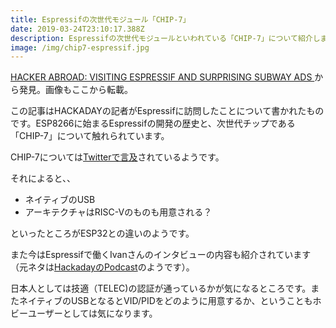 ```yaml
---
title: Espressifの次世代モジュール「CHIP-7」
date: 2019-03-24T23:10:17.388Z
description: Espressifの次世代モジュールといわれている「CHIP-7」について紹介します。
image: /img/chip7-espressif.jpg
---
```

[HACKER ABROAD: VISITING ESPRESSIF AND SURPRISING SUBWAY ADS](https://hackaday.com/2019/03/22/hacker-abroad-visiting-espressif-and-surprising-subway-ads/)から発見。画像もここから転載。

この記事はHACKADAYの記者がEspressifに訪問したことについて書かれたものです。ESP8266に始まるEspressifの開発の歴史と、次世代チップである「CHIP-7」について触れられています。

CHIP-7については[Twitterで言及](https://twitter.com/EspressifSystem/status/1108044835766689792)されているようです。

それによると、、

- ネイティブのUSB
- アーキテクチャはRISC-Vのものも用意される？

といったところがESP32との違いのようです。

また今はEspressifで働くIvanさんのインタビューの内容も紹介されています（元ネタは[HackadayのPodcast](https://hackaday.com/podcast)のようです）。

日本人としては技適（TELEC)の認証が通っているかが気になるところです。またネイティブのUSBとなるとVID/PIDをどのように用意するか、ということもホビーユーザーとしては気になります。
